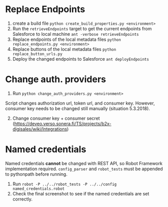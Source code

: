 # Replace Endpoints

1. create a build file
`python create_build_properties.py <environment>`
2. Run the `retrieveEndpoints` target to get the current endpoints from Salesforce to local machine
`ant -verbose retrieveEndpoints`
3. Replace endpoints of the local metadata files
`python replace_endpoints.py <environment>`
4. Replace buttons of the local metadata files
`python replace_button_urls.py`
5. Deploy the changed endpoints to Salesforce
`ant deployEndpoints`

# Change auth. providers

1. Run `python change_auth_providers.py <environment>`

Script changes authorization url, token url, and consumer key. However, consumer key needs to be changed still manually (situation 5.3.2018).

2. Change consumer key + consumer secret (https://deveo.verso.sonera.fi/TS/projects/b2x-digisales/wiki/Integrations)

# Named credentials

Named credentials **cannot** be changed with REST API, so Robot Framework implementation required. `config_parser` and `robot_tests` must be appended to
pythonpath before running.

1. Run `robot -P ../../robot_tests -P ../../config named_credentials.robot`
2. Check the final screenshot to see if the named credentials are set correctly.